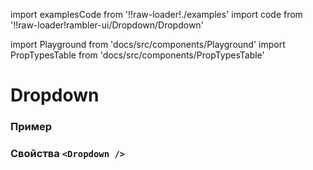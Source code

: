 import examplesCode from '!!raw-loader!./examples'
import code from '!!raw-loader!rambler-ui/Dropdown/Dropdown'

import Playground from 'docs/src/components/Playground'
import PropTypesTable from 'docs/src/components/PropTypesTable'

# Dropdown

### Пример
<Playground code={examplesCode} />

### Свойства `<Dropdown />`
<PropTypesTable code={code} />
